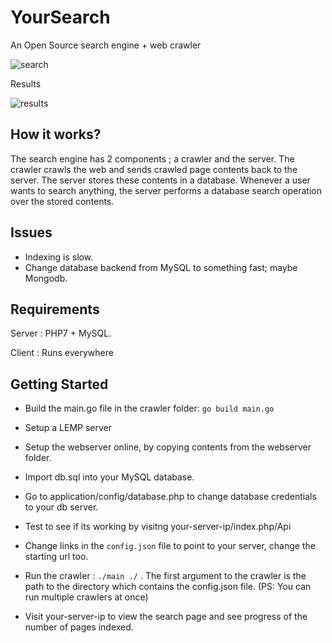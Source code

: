 
# YourSearch


An Open Source search engine + web crawler


![search](https://raw.githubusercontent.com/fifthsegment/yoursearch/master/demo/search.png)


Results


![results](https://raw.githubusercontent.com/fifthsegment/yoursearch/master/demo/results.png)



## How it works?


The search engine has 2 components ; a crawler and the server. The crawler crawls the web and sends crawled page contents back to the server. The server stores these contents in a database. Whenever a user wants to search anything, the server performs a database search operation over the stored contents.


## Issues

* Indexing is slow.
* Change database backend from MySQL to something fast; maybe Mongodb.


## Requirements 

Server : PHP7 + MySQL.


Client : Runs everywhere 


## Getting Started


* Build the main.go file in the crawler folder: `go build main.go`

* Setup a LEMP server 

* Setup the webserver online, by copying contents from the webserver folder.

* Import db.sql into your MySQL database.

* Go to application/config/database.php to change database credentials to your db server.

* Test to see if its working by visitng your-server-ip/index.php/Api

* Change links in the `config.json` file to point to your server, change the starting url too.

* Run the crawler : `./main ./` . The first argument to the crawler is the path to the directory which contains the config.json file. (PS: You can run multiple crawlers at once)

* Visit your-server-ip to view the search page and see progress of the number of pages indexed.